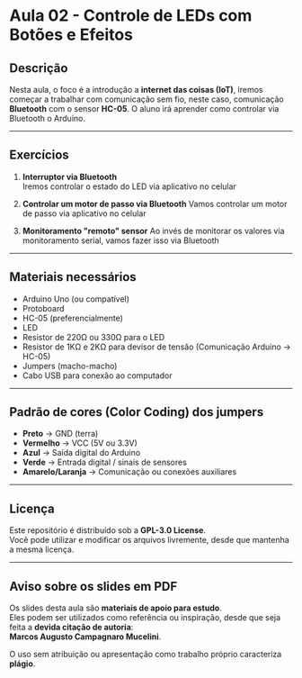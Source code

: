 # Aula 02 - Controle de LEDs com Botões e Efeitos

## Descrição

Nesta aula, o foco é a introdução a **internet das coisas (IoT)**, iremos começar a trabalhar com comunicação sem fio, neste caso, comunicação **Bluetooth** com o sensor **HC-05**.
O aluno irá aprender como controlar via Bluetooth o Arduino.

---

## Exercícios

1. **Interruptor via Bluetooth**  
   Iremos controlar o estado do LED via aplicativo no celular

2. **Controlar um motor de passo via Bluetooth**
   Vamos controlar um motor de passo via aplicativo no celular

3. **Monitoramento "remoto" sensor**
   Ao invés de monitorar os valores via monitoramento serial, vamos fazer isso via Bluetooth

---

## Materiais necessários

- Arduino Uno (ou compatível)
- Protoboard
- HC-05 (preferencialmente)
- LED
- Resistor de 220Ω ou 330Ω para o LED
- Resistor de 1KΩ e 2KΩ para devisor de tensão (Comunicação Arduino -> HC-05)
- Jumpers (macho-macho)
- Cabo USB para conexão ao computador

---

## Padrão de cores (Color Coding) dos jumpers

- **Preto** → GND (terra)
- **Vermelho** → VCC (5V ou 3.3V)
- **Azul** → Saída digital do Arduino
- **Verde** → Entrada digital / sinais de sensores
- **Amarelo/Laranja** → Comunicação ou conexões auxiliares

---

## Licença

Este repositório é distribuído sob a **GPL-3.0 License**.  
Você pode utilizar e modificar os arquivos livremente, desde que mantenha a mesma licença.

---

## Aviso sobre os slides em PDF

Os slides desta aula são **materiais de apoio para estudo**.  
Eles podem ser utilizados como referência ou inspiração, desde que seja feita a **devida citação de autoria**:  
**Marcos Augusto Campagnaro Mucelini**.

O uso sem atribuição ou apresentação como trabalho próprio caracteriza **plágio**.
